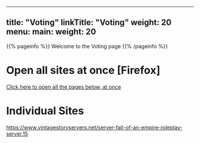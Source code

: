 
---
title: "Voting"
linkTitle: "Voting"
weight: 20
menu:
  main:
    weight: 20
---

{{% pageinfo %}}
Welcome to the Voting page
{{% /pageinfo %}}

# Open all sites at once [Firefox]

<a href="#" onclick="
window.open('https://www.vintagestoryservers.net/server-fall-of-an-empire-roleplay-server.15');
">Click here to open all the pages below, at once</a>

# Individual Sites

https://www.vintagestoryservers.net/server-fall-of-an-empire-roleplay-server.15
